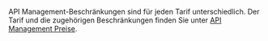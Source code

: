 API Management-Beschränkungen sind für jeden Tarif unterschiedlich. Der Tarif und die zugehörigen Beschränkungen finden Sie unter [API Management Preise](http://azure.microsoft.com/pricing/details/api-management/).

<!---HONumber=August15_HO6-->